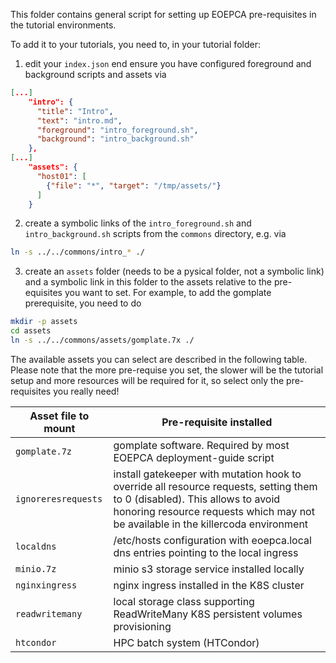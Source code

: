 This folder contains general script for setting up EOEPCA pre-requisites in the tutorial environments.

To add it to your tutorials, you need to, in your tutorial folder:

1. edit your `index.json` end ensure you have configured foreground and background scripts and assets via

```json
[...]
    "intro": {
      "title": "Intro",
      "text": "intro.md",
      "foreground": "intro_foreground.sh",
      "background": "intro_background.sh"
    },
[...]
    "assets": {
      "host01": [
        {"file": "*", "target": "/tmp/assets/"}
      ]
    }
```

2. create a symbolic links of the `intro_foreground.sh` and `intro_background.sh` scripts from the `commons` directory, e.g. via

```bash
ln -s ../../commons/intro_* ./
```

3. create an `assets` folder (needs to be a pysical folder, not a symbolic link) and a symbolic link in this folder to the assets relative to the pre-equisites you want to set. For example, to add the gomplate prerequisite, you need to do

```bash
mkdir -p assets
cd assets
ln -s ../../commons/assets/gomplate.7x ./
```
The available assets you can select are described in the following table. Please note that the more pre-requise you set, the slower will be the tutorial setup and more resources will be required for it, so select only the pre-requisites you really need!


| Asset file to mount | Pre-requisite installed |
| --- | --- |
| `gomplate.7z` | gomplate software. Required by most EOEPCA deployment-guide script |
| `ignoreresrequests` | install gatekeeper with mutation hook to override all resource requests, setting them to 0 (disabled). This allows to avoid honoring resource requests which may not be available in the killercoda environment |
| `localdns` | /etc/hosts configuration with eoepca.local dns entries pointing to the local ingress |
| `minio.7z` | minio s3 storage service installed locally |
| `nginxingress` | nginx ingress installed in the K8S cluster |
| `readwritemany` | local storage class supporting ReadWriteMany K8S persistent volumes provisioning |
| `htcondor` | HPC batch system (HTCondor) |

